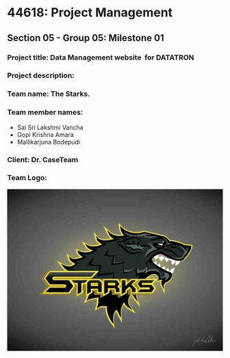 # 44618: Project Management 
## Section 05 - Group 05: Milestone 01
### Project title: Data Management website  for DATATRON
### Project description:  
### Team name: The Starks.
### Team member names: 
* Sai Sri Lakshmi Vancha
* Gopi Krishna Amara
* Mallikarjuna Bodepudi
### Client: Dr. CaseTeam 
### Team Logo:
![Team Logo:](https://github.com/Lakshmi-reddy9/pm_project/blob/master/team_logo.jpg "Team Logo")
